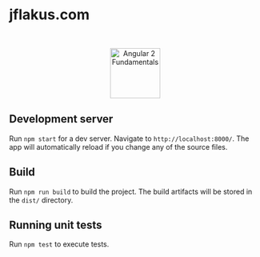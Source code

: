 # jflakus.com

&nbsp;

<p align="center">
  <a href="http://www.jflakus.com">
    <img width="100" alt="Angular 2 Fundamentals" src="http://jflakus.com/app/themes/portfolio/assets/img/logo-round--smaller--black@2x.png">
  </a>
</p>

## Development server

Run `npm start` for a dev server. Navigate to `http://localhost:8000/`. The app will automatically reload if you change any of the source files.

## Build

Run `npm run build` to build the project. The build artifacts will be stored in the `dist/` directory.

## Running unit tests

Run `npm test` to execute tests.
